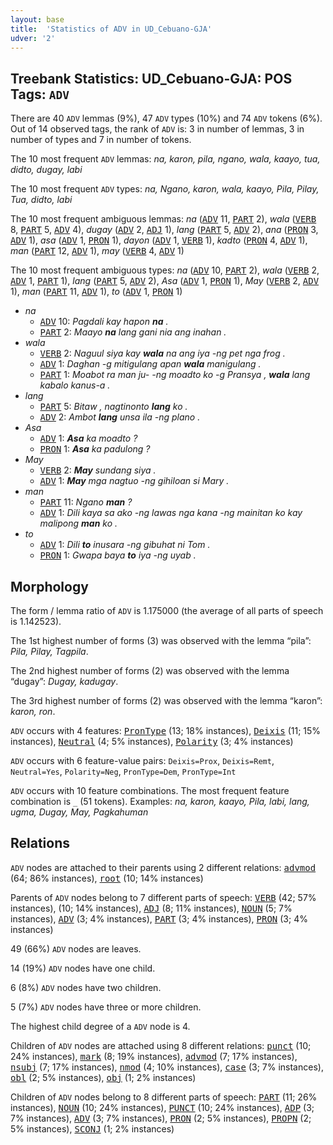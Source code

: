 ```yaml
---
layout: base
title:  'Statistics of ADV in UD_Cebuano-GJA'
udver: '2'
---
```


## Treebank Statistics: UD_Cebuano-GJA: POS Tags: `ADV`

There are 40 `ADV` lemmas (9%), 47 `ADV` types (10%) and 74 `ADV` tokens (6%).
Out of 14 observed tags, the rank of `ADV` is: 3 in number of lemmas, 3 in number of types and 7 in number of tokens.

The 10 most frequent `ADV` lemmas: <em>na, karon, pila, ngano, wala, kaayo, tua, didto, dugay, labi</em>

The 10 most frequent `ADV` types:  <em>na, Ngano, karon, wala, kaayo, Pila, Pilay, Tua, didto, labi</em>

The 10 most frequent ambiguous lemmas: <em>na</em> (<tt><a href="ceb_gja-pos-ADV.html">ADV</a></tt> 11, <tt><a href="ceb_gja-pos-PART.html">PART</a></tt> 2), <em>wala</em> (<tt><a href="ceb_gja-pos-VERB.html">VERB</a></tt> 8, <tt><a href="ceb_gja-pos-PART.html">PART</a></tt> 5, <tt><a href="ceb_gja-pos-ADV.html">ADV</a></tt> 4), <em>dugay</em> (<tt><a href="ceb_gja-pos-ADV.html">ADV</a></tt> 2, <tt><a href="ceb_gja-pos-ADJ.html">ADJ</a></tt> 1), <em>lang</em> (<tt><a href="ceb_gja-pos-PART.html">PART</a></tt> 5, <tt><a href="ceb_gja-pos-ADV.html">ADV</a></tt> 2), <em>ana</em> (<tt><a href="ceb_gja-pos-PRON.html">PRON</a></tt> 3, <tt><a href="ceb_gja-pos-ADV.html">ADV</a></tt> 1), <em>asa</em> (<tt><a href="ceb_gja-pos-ADV.html">ADV</a></tt> 1, <tt><a href="ceb_gja-pos-PRON.html">PRON</a></tt> 1), <em>dayon</em> (<tt><a href="ceb_gja-pos-ADV.html">ADV</a></tt> 1, <tt><a href="ceb_gja-pos-VERB.html">VERB</a></tt> 1), <em>kadto</em> (<tt><a href="ceb_gja-pos-PRON.html">PRON</a></tt> 4, <tt><a href="ceb_gja-pos-ADV.html">ADV</a></tt> 1), <em>man</em> (<tt><a href="ceb_gja-pos-PART.html">PART</a></tt> 12, <tt><a href="ceb_gja-pos-ADV.html">ADV</a></tt> 1), <em>may</em> (<tt><a href="ceb_gja-pos-VERB.html">VERB</a></tt> 4, <tt><a href="ceb_gja-pos-ADV.html">ADV</a></tt> 1)

The 10 most frequent ambiguous types:  <em>na</em> (<tt><a href="ceb_gja-pos-ADV.html">ADV</a></tt> 10, <tt><a href="ceb_gja-pos-PART.html">PART</a></tt> 2), <em>wala</em> (<tt><a href="ceb_gja-pos-VERB.html">VERB</a></tt> 2, <tt><a href="ceb_gja-pos-ADV.html">ADV</a></tt> 1, <tt><a href="ceb_gja-pos-PART.html">PART</a></tt> 1), <em>lang</em> (<tt><a href="ceb_gja-pos-PART.html">PART</a></tt> 5, <tt><a href="ceb_gja-pos-ADV.html">ADV</a></tt> 2), <em>Asa</em> (<tt><a href="ceb_gja-pos-ADV.html">ADV</a></tt> 1, <tt><a href="ceb_gja-pos-PRON.html">PRON</a></tt> 1), <em>May</em> (<tt><a href="ceb_gja-pos-VERB.html">VERB</a></tt> 2, <tt><a href="ceb_gja-pos-ADV.html">ADV</a></tt> 1), <em>man</em> (<tt><a href="ceb_gja-pos-PART.html">PART</a></tt> 11, <tt><a href="ceb_gja-pos-ADV.html">ADV</a></tt> 1), <em>to</em> (<tt><a href="ceb_gja-pos-ADV.html">ADV</a></tt> 1, <tt><a href="ceb_gja-pos-PRON.html">PRON</a></tt> 1)


* <em>na</em>
  * <tt><a href="ceb_gja-pos-ADV.html">ADV</a></tt> 10: <em>Pagdali kay hapon <b>na</b> .</em>
  * <tt><a href="ceb_gja-pos-PART.html">PART</a></tt> 2: <em>Maayo <b>na</b> lang gani nia ang inahan .</em>
* <em>wala</em>
  * <tt><a href="ceb_gja-pos-VERB.html">VERB</a></tt> 2: <em>Naguul siya kay <b>wala</b> na ang iya -ng pet nga frog .</em>
  * <tt><a href="ceb_gja-pos-ADV.html">ADV</a></tt> 1: <em>Daghan -g mitigulang apan <b>wala</b> manigulang .</em>
  * <tt><a href="ceb_gja-pos-PART.html">PART</a></tt> 1: <em>Moabot ra man ju- -ng moadto ko -g Pransya , <b>wala</b> lang kabalo kanus-a .</em>
* <em>lang</em>
  * <tt><a href="ceb_gja-pos-PART.html">PART</a></tt> 5: <em>Bitaw , nagtinonto <b>lang</b> ko .</em>
  * <tt><a href="ceb_gja-pos-ADV.html">ADV</a></tt> 2: <em>Ambot <b>lang</b> unsa ila -ng plano .</em>
* <em>Asa</em>
  * <tt><a href="ceb_gja-pos-ADV.html">ADV</a></tt> 1: <em><b>Asa</b> ka moadto ?</em>
  * <tt><a href="ceb_gja-pos-PRON.html">PRON</a></tt> 1: <em><b>Asa</b> ka padulong ?</em>
* <em>May</em>
  * <tt><a href="ceb_gja-pos-VERB.html">VERB</a></tt> 2: <em><b>May</b> sundang siya .</em>
  * <tt><a href="ceb_gja-pos-ADV.html">ADV</a></tt> 1: <em><b>May</b> mga nagtuo -ng gihiloan si Mary .</em>
* <em>man</em>
  * <tt><a href="ceb_gja-pos-PART.html">PART</a></tt> 11: <em>Ngano <b>man</b> ?</em>
  * <tt><a href="ceb_gja-pos-ADV.html">ADV</a></tt> 1: <em>Dili kaya sa ako -ng lawas nga kana -ng mainitan ko kay malipong <b>man</b> ko .</em>
* <em>to</em>
  * <tt><a href="ceb_gja-pos-ADV.html">ADV</a></tt> 1: <em>Dili <b>to</b> inusara -ng gibuhat ni Tom .</em>
  * <tt><a href="ceb_gja-pos-PRON.html">PRON</a></tt> 1: <em>Gwapa baya <b>to</b> iya -ng uyab .</em>

## Morphology

The form / lemma ratio of `ADV` is 1.175000 (the average of all parts of speech is 1.142523).

The 1st highest number of forms (3) was observed with the lemma “pila”: <em>Pila, Pilay, Tagpila</em>.

The 2nd highest number of forms (2) was observed with the lemma “dugay”: <em>Dugay, kadugay</em>.

The 3rd highest number of forms (2) was observed with the lemma “karon”: <em>karon, ron</em>.

`ADV` occurs with 4 features: <tt><a href="ceb_gja-feat-PronType.html">PronType</a></tt> (13; 18% instances), <tt><a href="ceb_gja-feat-Deixis.html">Deixis</a></tt> (11; 15% instances), <tt><a href="ceb_gja-feat-Neutral.html">Neutral</a></tt> (4; 5% instances), <tt><a href="ceb_gja-feat-Polarity.html">Polarity</a></tt> (3; 4% instances)

`ADV` occurs with 6 feature-value pairs: `Deixis=Prox`, `Deixis=Remt`, `Neutral=Yes`, `Polarity=Neg`, `PronType=Dem`, `PronType=Int`

`ADV` occurs with 10 feature combinations.
The most frequent feature combination is `_` (51 tokens).
Examples: <em>na, karon, kaayo, Pila, labi, lang, ugma, Dugay, May, Pagkahuman</em>


## Relations

`ADV` nodes are attached to their parents using 2 different relations: <tt><a href="ceb_gja-dep-advmod.html">advmod</a></tt> (64; 86% instances), <tt><a href="ceb_gja-dep-root.html">root</a></tt> (10; 14% instances)

Parents of `ADV` nodes belong to 7 different parts of speech: <tt><a href="ceb_gja-pos-VERB.html">VERB</a></tt> (42; 57% instances),  (10; 14% instances), <tt><a href="ceb_gja-pos-ADJ.html">ADJ</a></tt> (8; 11% instances), <tt><a href="ceb_gja-pos-NOUN.html">NOUN</a></tt> (5; 7% instances), <tt><a href="ceb_gja-pos-ADV.html">ADV</a></tt> (3; 4% instances), <tt><a href="ceb_gja-pos-PART.html">PART</a></tt> (3; 4% instances), <tt><a href="ceb_gja-pos-PRON.html">PRON</a></tt> (3; 4% instances)

49 (66%) `ADV` nodes are leaves.

14 (19%) `ADV` nodes have one child.

6 (8%) `ADV` nodes have two children.

5 (7%) `ADV` nodes have three or more children.

The highest child degree of a `ADV` node is 4.

Children of `ADV` nodes are attached using 8 different relations: <tt><a href="ceb_gja-dep-punct.html">punct</a></tt> (10; 24% instances), <tt><a href="ceb_gja-dep-mark.html">mark</a></tt> (8; 19% instances), <tt><a href="ceb_gja-dep-advmod.html">advmod</a></tt> (7; 17% instances), <tt><a href="ceb_gja-dep-nsubj.html">nsubj</a></tt> (7; 17% instances), <tt><a href="ceb_gja-dep-nmod.html">nmod</a></tt> (4; 10% instances), <tt><a href="ceb_gja-dep-case.html">case</a></tt> (3; 7% instances), <tt><a href="ceb_gja-dep-obl.html">obl</a></tt> (2; 5% instances), <tt><a href="ceb_gja-dep-obj.html">obj</a></tt> (1; 2% instances)

Children of `ADV` nodes belong to 8 different parts of speech: <tt><a href="ceb_gja-pos-PART.html">PART</a></tt> (11; 26% instances), <tt><a href="ceb_gja-pos-NOUN.html">NOUN</a></tt> (10; 24% instances), <tt><a href="ceb_gja-pos-PUNCT.html">PUNCT</a></tt> (10; 24% instances), <tt><a href="ceb_gja-pos-ADP.html">ADP</a></tt> (3; 7% instances), <tt><a href="ceb_gja-pos-ADV.html">ADV</a></tt> (3; 7% instances), <tt><a href="ceb_gja-pos-PRON.html">PRON</a></tt> (2; 5% instances), <tt><a href="ceb_gja-pos-PROPN.html">PROPN</a></tt> (2; 5% instances), <tt><a href="ceb_gja-pos-SCONJ.html">SCONJ</a></tt> (1; 2% instances)

